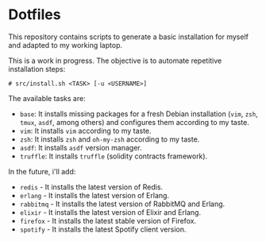 # Dotfiles

This repository contains scripts to generate a basic installation for myself
and adapted to my working laptop.

This is a work in progress. The objective is to automate repetitive
installation steps:

```
# src/install.sh <TASK> [-u <USERNAME>]
```

The available tasks are:
  - `base`: It installs missing packages for a fresh Debian installation
    (`vim`, `zsh`, `tmux`, `asdf`, among others) and configures them according
    to my taste.
  - `vim`: It installs `vim` according to my taste.
  - `zsh`: It installs `zsh` and `oh-my-zsh` according to my taste.
  - `asdf`: It installs `asdf` version manager.
  - `truffle`: It installs `truffle` (solidity contracts framework).

In the future, i'll add:
  - `redis`    - It installs the latest version of Redis.
  - `erlang`   - It installs the latest version of Erlang.
  - `rabbitmq` - It installs the latest version of RabbitMQ and Erlang.
  - `elixir`   - It installs the latest version of Elixir and Erlang.
  - `firefox`  - It installs the latest stable version of Firefox.
  - `spotify`  - It installs the latest Spotify client version.
